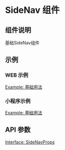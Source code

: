 # SideNav 组件

## 组件说明

基础SideNav组件

## 示例

### WEB 示例

[Example: 基础用法](./__examples__/web/index.tsx)

### 小程序示例

[Example: 基础用法](./__examples__/mini/index.tsx)

## API 参数

[Interface: SideNavProps](./interface.ts)
